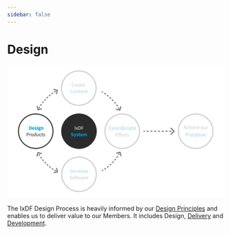 ```yaml
---
sidebar: false
---
```


# Design

![](../images/hero-design.svg)

The IxDF Design Process is heavily informed by our [Design Principles](design-principles.md) and enables us to deliver value to our Members. It includes Design, [Delivery](delivery-process.md) and [Development](/development).
